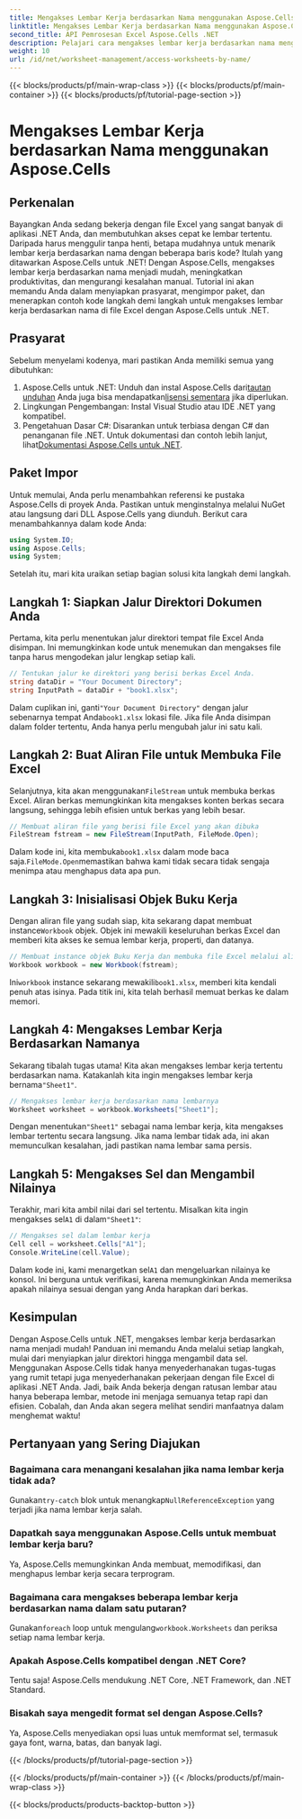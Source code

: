 ```yaml
---
title: Mengakses Lembar Kerja berdasarkan Nama menggunakan Aspose.Cells
linktitle: Mengakses Lembar Kerja berdasarkan Nama menggunakan Aspose.Cells
second_title: API Pemrosesan Excel Aspose.Cells .NET
description: Pelajari cara mengakses lembar kerja berdasarkan nama menggunakan Aspose.Cells untuk .NET. Ikuti panduan langkah demi langkah kami untuk mengambil dan menampilkan data lembar kerja secara efisien.
weight: 10
url: /id/net/worksheet-management/access-worksheets-by-name/
---
```


{{< blocks/products/pf/main-wrap-class >}}
{{< blocks/products/pf/main-container >}}
{{< blocks/products/pf/tutorial-page-section >}}

# Mengakses Lembar Kerja berdasarkan Nama menggunakan Aspose.Cells

## Perkenalan
Bayangkan Anda sedang bekerja dengan file Excel yang sangat banyak di aplikasi .NET Anda, dan membutuhkan akses cepat ke lembar tertentu. Daripada harus menggulir tanpa henti, betapa mudahnya untuk menarik lembar kerja berdasarkan nama dengan beberapa baris kode? Itulah yang ditawarkan Aspose.Cells untuk .NET! Dengan Aspose.Cells, mengakses lembar kerja berdasarkan nama menjadi mudah, meningkatkan produktivitas, dan mengurangi kesalahan manual. Tutorial ini akan memandu Anda dalam menyiapkan prasyarat, mengimpor paket, dan menerapkan contoh kode langkah demi langkah untuk mengakses lembar kerja berdasarkan nama di file Excel dengan Aspose.Cells untuk .NET.
## Prasyarat
Sebelum menyelami kodenya, mari pastikan Anda memiliki semua yang dibutuhkan:
1.  Aspose.Cells untuk .NET: Unduh dan instal Aspose.Cells dari[tautan unduhan](https://releases.aspose.com/cells/net/) Anda juga bisa mendapatkan[lisensi sementara](https://purchase.aspose.com/temporary-license/) jika diperlukan.
2. Lingkungan Pengembangan: Instal Visual Studio atau IDE .NET yang kompatibel.
3. Pengetahuan Dasar C#: Disarankan untuk terbiasa dengan C# dan penanganan file .NET.
 Untuk dokumentasi dan contoh lebih lanjut, lihat[Dokumentasi Aspose.Cells untuk .NET](https://reference.aspose.com/cells/net/).
## Paket Impor
Untuk memulai, Anda perlu menambahkan referensi ke pustaka Aspose.Cells di proyek Anda. Pastikan untuk menginstalnya melalui NuGet atau langsung dari DLL Aspose.Cells yang diunduh.
Berikut cara menambahkannya dalam kode Anda:
```csharp
using System.IO;
using Aspose.Cells;
using System;
```
Setelah itu, mari kita uraikan setiap bagian solusi kita langkah demi langkah.
## Langkah 1: Siapkan Jalur Direktori Dokumen Anda
Pertama, kita perlu menentukan jalur direktori tempat file Excel Anda disimpan. Ini memungkinkan kode untuk menemukan dan mengakses file tanpa harus mengodekan jalur lengkap setiap kali.
```csharp
// Tentukan jalur ke direktori yang berisi berkas Excel Anda.
string dataDir = "Your Document Directory";
string InputPath = dataDir + "book1.xlsx";
```
 Dalam cuplikan ini, ganti`"Your Document Directory"` dengan jalur sebenarnya tempat Anda`book1.xlsx` lokasi file. Jika file Anda disimpan dalam folder tertentu, Anda hanya perlu mengubah jalur ini satu kali.
## Langkah 2: Buat Aliran File untuk Membuka File Excel
 Selanjutnya, kita akan menggunakan`FileStream` untuk membuka berkas Excel. Aliran berkas memungkinkan kita mengakses konten berkas secara langsung, sehingga lebih efisien untuk berkas yang lebih besar.
```csharp
// Membuat aliran file yang berisi file Excel yang akan dibuka
FileStream fstream = new FileStream(InputPath, FileMode.Open);
```
 Dalam kode ini, kita membuka`book1.xlsx` dalam mode baca saja.`FileMode.Open`memastikan bahwa kami tidak secara tidak sengaja menimpa atau menghapus data apa pun.
## Langkah 3: Inisialisasi Objek Buku Kerja
 Dengan aliran file yang sudah siap, kita sekarang dapat membuat instance`Workbook` objek. Objek ini mewakili keseluruhan berkas Excel dan memberi kita akses ke semua lembar kerja, properti, dan datanya.
```csharp
// Membuat instance objek Buku Kerja dan membuka file Excel melalui aliran file
Workbook workbook = new Workbook(fstream);
```
 Ini`workbook` instance sekarang mewakili`book1.xlsx`, memberi kita kendali penuh atas isinya. Pada titik ini, kita telah berhasil memuat berkas ke dalam memori.
## Langkah 4: Mengakses Lembar Kerja Berdasarkan Namanya
 Sekarang tibalah tugas utama! Kita akan mengakses lembar kerja tertentu berdasarkan nama. Katakanlah kita ingin mengakses lembar kerja bernama`"Sheet1"`. 
```csharp
// Mengakses lembar kerja berdasarkan nama lembarnya
Worksheet worksheet = workbook.Worksheets["Sheet1"];
```
 Dengan menentukan`"Sheet1"` sebagai nama lembar kerja, kita mengakses lembar tertentu secara langsung. Jika nama lembar tidak ada, ini akan memunculkan kesalahan, jadi pastikan nama lembar sama persis.
## Langkah 5: Mengakses Sel dan Mengambil Nilainya
 Terakhir, mari kita ambil nilai dari sel tertentu. Misalkan kita ingin mengakses sel`A1` di dalam`"Sheet1"`:
```csharp
// Mengakses sel dalam lembar kerja
Cell cell = worksheet.Cells["A1"];
Console.WriteLine(cell.Value);
```
Dalam kode ini, kami menargetkan sel`A1` dan mengeluarkan nilainya ke konsol. Ini berguna untuk verifikasi, karena memungkinkan Anda memeriksa apakah nilainya sesuai dengan yang Anda harapkan dari berkas.
## Kesimpulan
Dengan Aspose.Cells untuk .NET, mengakses lembar kerja berdasarkan nama menjadi mudah! Panduan ini memandu Anda melalui setiap langkah, mulai dari menyiapkan jalur direktori hingga mengambil data sel. Menggunakan Aspose.Cells tidak hanya menyederhanakan tugas-tugas yang rumit tetapi juga menyederhanakan pekerjaan dengan file Excel di aplikasi .NET Anda. Jadi, baik Anda bekerja dengan ratusan lembar atau hanya beberapa lembar, metode ini menjaga semuanya tetap rapi dan efisien. Cobalah, dan Anda akan segera melihat sendiri manfaatnya dalam menghemat waktu!
## Pertanyaan yang Sering Diajukan
### Bagaimana cara menangani kesalahan jika nama lembar kerja tidak ada?
 Gunakan`try-catch` blok untuk menangkap`NullReferenceException` yang terjadi jika nama lembar kerja salah.
### Dapatkah saya menggunakan Aspose.Cells untuk membuat lembar kerja baru?
Ya, Aspose.Cells memungkinkan Anda membuat, memodifikasi, dan menghapus lembar kerja secara terprogram.
### Bagaimana cara mengakses beberapa lembar kerja berdasarkan nama dalam satu putaran?
 Gunakan`foreach` loop untuk mengulang`workbook.Worksheets` dan periksa setiap nama lembar kerja.
### Apakah Aspose.Cells kompatibel dengan .NET Core?
Tentu saja! Aspose.Cells mendukung .NET Core, .NET Framework, dan .NET Standard.
### Bisakah saya mengedit format sel dengan Aspose.Cells?
Ya, Aspose.Cells menyediakan opsi luas untuk memformat sel, termasuk gaya font, warna, batas, dan banyak lagi.

{{< /blocks/products/pf/tutorial-page-section >}}

{{< /blocks/products/pf/main-container >}}
{{< /blocks/products/pf/main-wrap-class >}}

{{< blocks/products/products-backtop-button >}}
